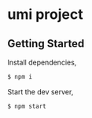 # umi project

## Getting Started

Install dependencies,

```bash
$ npm i
```

Start the dev server,

```bash
$ npm start
```